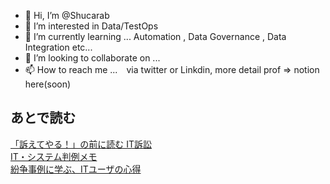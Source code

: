 - 👋 Hi, I’m @Shucarab
- 👀 I’m interested in Data/TestOps
- 🌱 I’m currently learning ... Automation , Data Governance , Data Integration etc...
- 💞️ I’m looking to collaborate on ... 
- 📫 How to reach me ...　via twitter or Linkdin, more detail prof => notion here(soon)

## あとで読む  
[「訴えてやる！」の前に読む IT訴訟](https://www.itmedia.co.jp/keywords/itsosyo.html)  
[IT・システム判例メモ](https://itlaw.hatenablog.com/)  
[紛争事例に学ぶ、ITユーザの心得](https://enterprisezine.jp/article/corner/325)